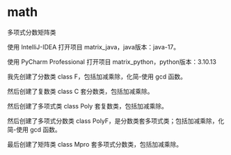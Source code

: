 # math
 
 多项式分数矩阵类

使用 IntelliJ-IDEA 打开项目 matrix_java，java版本：java-17。

使用 PyCharm Professional 打开项目 matrix_python，python版本：3.10.13

我先创建了分数类 class F，包括加减乘除，化简-使用 gcd 函数。

然后创建了复数类 class C 套分数类，包括加减乘除。

然后创建了多项式类 class Poly 套复数类，包括加减乘除。

然后创建了多项式分数类 class PolyF，是分数类套多项式类；包括加减乘除，化简-使用 gcd 函数。

最后创建了矩阵类 class Mpro 套多项式分数类，包括加减乘除。
